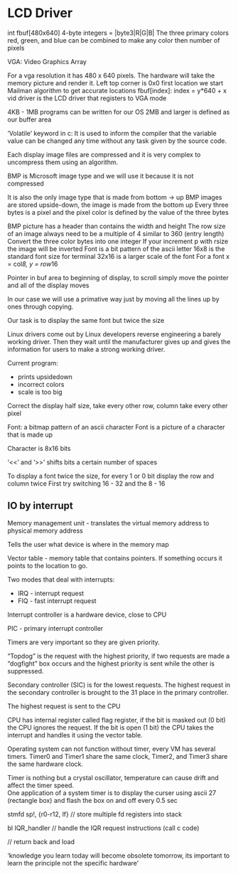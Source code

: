 # LCD Driver

int fbuf[480x640] 
4-byte integers = |byte3|R|G|B|
The three primary colors red, green, and blue can be combined to make any color
then number of pixels

VGA: Video Graphics Array

For a vga resolution it has 480 x 640 pixels. 
The hardware will take the memory picture and render it. 
Left top corner is 0x0 first location we start
Mailman algorithm to get accurate locations
fbuf[index]:  index = y*640 + x
vid driver is the LCD driver that registers to VGA mode

4KB - 1MB programs can be written for our OS
2MB and larger is defined as our buffer area

‘Volatile’ keyword in c: It is used to inform the compiler that the variable value can be changed any time without any task given by the source code.

Each display image files are compressed and it is very complex to uncompress them using an algorithm.

BMP is Microsoft image type and we will use it because it is not compressed

It is also the only image type that is made from bottom → up
BMP images are stored upside-down, the image is made from the bottom up
Every three bytes is a pixel and the pixel color is defined by the value of the three bytes

BMP picture has a header than contains the width and height
The row size of an image always need to be a multiple of 4 similar to 360 (entry length)
Convert the three color bytes into one integer
If your increment p with rsize the image will be inverted
Font is a bit pattern of the ascii letter
16x8 is the standard font size for terminal
32x16 is a larger scale of the font
For a font x = col*8, y = row*16

Pointer in buf area to beginning of display, to scroll simply move the pointer and all of the display moves

In our case we will use a primative way just by moving all the lines up by ones through copying.

Our task is to display the same font but twice the size

Linux drivers come out by Linux developers reverse engineering a barely working driver. Then they wait until the manufacturer gives up and gives the information for users to make a strong working driver.


Current program:
* prints upsidedown
* incorrect colors
* scale is too big

Correct the display
half size, take every other row, column take every other pixel

Font: a bitmap pattern of an ascii character
Font is a picture of a character that is made up

Character is 8x16 bits

‘<<’ and ‘>>’ shifts bits a certain number of spaces

To display a font twice the size, for every 1 or 0 bit display the row and column twice
First try switching 16 - 32 and the 8 - 16

## IO by interrupt

Memory management unit - translates the virtual memory address to physical memory address

Tells the user what device is where in the memory map

Vector table - memory table that contains pointers. If something occurs it points to the location to go. 

Two modes that deal with interrupts:
* IRQ - interrupt request
* FIQ - fast interrupt request

Interrupt controller is a hardware device, close to CPU

PIC - primary interrupt controller

Timers are very important so they are given priority. 

“Topdog” is the request with the highest priority, if two requests are made a “dogfight” box occurs and the highest priority is sent while the other is suppressed. 

Secondary controller (SIC) is for the lowest requests. The highest request in the secondary controller is brought to the 31 place in the primary controller.

The highest request is sent to the CPU

CPU has internal register called flag register, if the bit is masked out (0 bit) the CPU ignores the request. If the bit is open (1 bit) the CPU takes the interrupt and handles it using the vector table. 

Operating system can not function without timer, every VM has several timers. Timer0 and Timer1 share the same clock, Timer2, and Timer3 share the same hardware clock.

Timer is nothing but a crystal oscillator, temperature can cause drift and affect the timer speed.  
One application of a system timer is to display the curser using ascii 27 (rectangle box) and flash the box on and off every 0.5 sec

stmfd sp!, {r0-r12, lf} // store multiple fd registers into stack

bl IQR_handler  // handle the IQR request instructions (call c code)

 // return back and load

‘knowledge you learn today will become obsolete tomorrow, its important to learn the principle not the specific hardware’
